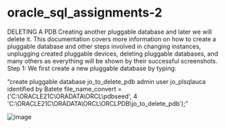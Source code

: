 # oracle_sql_assignments-2


DELETING A PDB
Creating another pluggable database and later we will delete it.
This documentation covers more information on how to create a pluggable database and other steps involved in changing instances, unplugging created pluggable devices, deleting pluggable databases, and many others as everything will be shown by their successful screenshots. 
Step 1:  We first create a new pluggable database by typing:

“create pluggable database jo_to_delete_pdb
admin user jo_plsqlauca identified by Batete
file_name_convert =('C:\ORACLE21C\ORADATA\ORCL\pdbseed\',
  4  'C:\ORACLE21C\ORADATA\ORCL\ORCLPDB\jo_to_delete_pdb\');”

  ![image](https://github.com/user-attachments/assets/6c37ccab-ceda-4bc7-aa88-2bab2e76b5a3)
